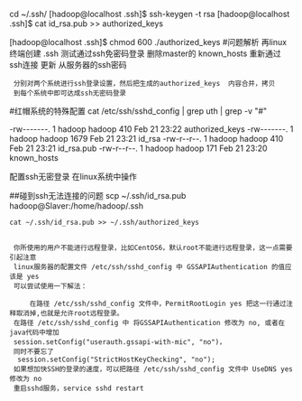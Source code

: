  cd ~/.ssh/
[hadoop@localhost .ssh]$ ssh-keygen -t rsa 
[hadoop@localhost .ssh]$ cat id_rsa.pub >> authorized_keys

[hadoop@localhost .ssh]$ chmod 600 ./authorized_keys
#问题解析
     再linux终端创建  .ssh   测试通过ssh免密码登录
     删除master的  known_hosts   重新通过ssh连接  更新 从服务器的ssh密码
     
     分别对两个系统进行ssh登录设置，然后把生成的authorized_keys  内容合并，拷贝
     到每个系统中即可达成ssh无密码登录
#红帽系统的特殊配置
    cat /etc/ssh/sshd_config | grep uth | grep -v "#"
    
    
-rw-------. 1 hadoop hadoop  410 Feb 21 23:22 authorized_keys
-rw-------. 1 hadoop hadoop 1679 Feb 21 23:21 id_rsa
-rw-r--r--. 1 hadoop hadoop  410 Feb 21 23:21 id_rsa.pub
-rw-r--r--. 1 hadoop hadoop  171 Feb 21 23:20 known_hosts

配置ssh无密登录 在linux系统中操作


##碰到ssh无法连接的问题
    scp ~/.ssh/id_rsa.pub hadoop@Slaver:/home/hadoop/.ssh
    
    cat ~/.ssh/id_rsa.pub >> ~/.ssh/authorized_keys
  
  
     你所使用的用户不能进行远程登录，比如CentOS6，默认root不能进行远程登录，这一点需要引起注意
     linux服务器的配置文件 /etc/ssh/sshd_config 中 GSSAPIAuthentication 的值应该是 yes
     可以尝试使用一下解法：
     
         在路径 /etc/ssh/sshd_config 文件中，PermitRootLogin yes 把这一行通过注释取消掉,也就是允许root远程登录。
     在路径 /etc/ssh/sshd_config 中 将GSSAPIAuthentication 修改为 no, 或者在java代码中增加
     session.setConfig("userauth.gssapi-with-mic", "no")，
     同时不要忘了
      session.setConfig("StrictHostKeyChecking", "no");
     如果想加快SSH的登录的速度，可以把路径 /etc/ssh/sshd_config 文件中 UseDNS yes 修改为 no
     重启sshd服务，service sshd restart
     


